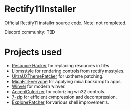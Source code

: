 # Rectify11Installer
Official Rectify11 installer source code. Note: not completed. 

Discord community: TBD

# Projects used
 - [Resource Hacker](http://www.angusj.com/resourcehacker/) for replacing resources in files
 - [Libmsstyle](https://github.com/nptr/msstyleEditor) for rendering controls from rectify msstyles.
 - [UltraUXThemePatcher](https://mhoefs.eu/software_uxtheme.php) for uxtheme patching.
 - [MicaForEveryone](https://github.com/MicaForEveryone/MicaForEveryone) for applying mica backdrop to apps.
 - [Winver](https://github.com/rounk-ctrl/Winver) for modern winver.
 - [AccentColorizer](https://github.com/krlvm/AccentColorizer) for colorizing win32 controls.
 - [7-zip](https://7-zip.org/) for efficient compression and decompression.
 - [ExplorerPatcher](https://github.com/valinet/ExplorerPatcher) for various shell improvements.

